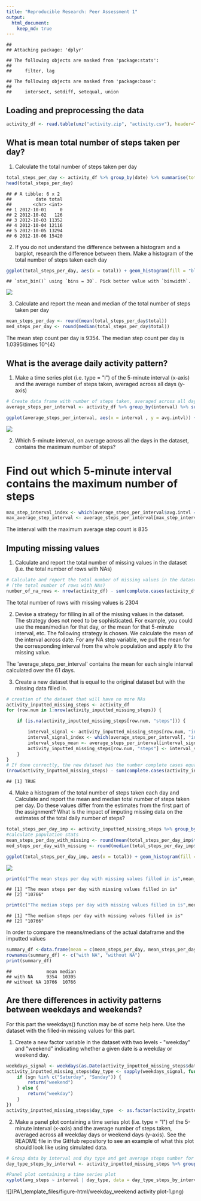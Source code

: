 ```yaml
---
title: "Reproducible Research: Peer Assessment 1"
output: 
  html_document:
    keep_md: true
---
```


```
## 
## Attaching package: 'dplyr'
```

```
## The following objects are masked from 'package:stats':
## 
##     filter, lag
```

```
## The following objects are masked from 'package:base':
## 
##     intersect, setdiff, setequal, union
```

## Loading and preprocessing the data

```r
activity_df <- read.table(unz("activity.zip", "activity.csv"), header=TRUE, sep=",", na.strings = c("NA"), stringsAsFactors=F)
```

## What is mean total number of steps taken per day?
1. Calculate the total number of steps taken per day

```r
total_steps_per_day <- activity_df %>% group_by(date) %>% summarise(total = sum(steps, na.rm = TRUE))
head(total_steps_per_day)
```

```
## # A tibble: 6 x 2
##         date total
##        <chr> <int>
## 1 2012-10-01     0
## 2 2012-10-02   126
## 3 2012-10-03 11352
## 4 2012-10-04 12116
## 5 2012-10-05 13294
## 6 2012-10-06 15420
```
2. If you do not understand the difference between a histogram and a barplot, research the difference between them. Make a histogram of the total number of steps taken each day

```r
ggplot(total_steps_per_day, aes(x = total)) + geom_histogram(fill = "black") + labs(title = "Histogram of total number of steps per day") 
```

```
## `stat_bin()` using `bins = 30`. Pick better value with `binwidth`.
```

![](PA1_template_files/figure-html/dailyplot-1.png)<!-- -->

3. Calculate and report the mean and median of the total number of steps taken per day

```r
mean_steps_per_day <- round(mean(total_steps_per_day$total))
med_steps_per_day <- round(median(total_steps_per_day$total))
```
The mean step count per day is 9354.  The median step count per day is 1.0395\times 10^{4}

## What is the average daily activity pattern?
1. Make a time series plot (i.e. type = "l") of the 5-minute interval (x-axis) and the average number of steps taken, averaged across all days (y-axis)


```r
# Create data frame with number of steps taken, averaged across all days
average_steps_per_interval <- activity_df %>% group_by(interval) %>% summarise(avg.intvl = mean(steps, na.rm = TRUE))

ggplot(average_steps_per_interval, aes(x = interval , y = avg.intvl)) + geom_line(color="blue", size=1) + labs(title = "Avg. Daily Steps Per 5-Minute Interval", x = "Interval", y = "Avg. Steps per day")
```

![](PA1_template_files/figure-html/intevalplot-1.png)<!-- -->

2. Which 5-minute interval, on average across all the days in the dataset, contains the maximum number of steps?

# Find out which 5-minute interval contains the maximum number of steps

```r
max_step_interval_index <- which(average_steps_per_interval$avg.intvl == max(average_steps_per_interval$avg.intvl))
max_average_step_interval <- average_steps_per_interval[max_step_interval_index, 1]
```
The interval with the maximum average step count is 835

## Imputing missing values
1. Calculate and report the total number of missing values in the dataset (i.e. the total number of rows with NAs)

```r
# Calculate and report the total number of missing values in the dataset
# (the total number of rows with NAs)
number_of_na_rows <- nrow(activity_df) - sum(complete.cases(activity_df))
```
The total number of rows with missing values is 2304

2. Devise a strategy for filling in all of the missing values in the dataset. The strategy does not need to be sophisticated. For example, you could use the mean/median for that day, or the mean for that 5-minute interval, etc.
The following strategy is chosen.  We calculate the mean of the interval across date.  For any NA step variable, we pull the mean for the corresponding interval from the whole population and apply it to the missing value.

The 'average_steps_per_interval' contains the mean for each single interval calculated over the 61 days.

3. Create a new dataset that is equal to the original dataset but with the missing data filled in.

```r
# creation of the dataset that will have no more NAs
activity_inputted_missing_steps <- activity_df  
for (row.num in 1:nrow(activity_inputted_missing_steps)) {

    if (is.na(activity_inputted_missing_steps[row.num, "steps"])) {

        interval_signal <- activity_inputted_missing_steps[row.num, "interval"]
        interval_signal_index <- which(average_steps_per_interval[, "interval"] == interval_signal)
        interval_steps_mean <- average_steps_per_interval[interval_signal_index, "avg.intvl"]
        activity_inputted_missing_steps[row.num, "steps"] <- interval_steps_mean
    }
}
# If done correctly, the new dataset has the number complete cases equal to the number of rows
(nrow(activity_inputted_missing_steps) - sum(complete.cases(activity_inputted_missing_steps))) == 0
```

```
## [1] TRUE
```
4. Make a histogram of the total number of steps taken each day and Calculate and report the mean and median total number of steps taken per day. Do these values differ from the estimates from the first part of the assignment? What is the impact of imputing missing data on the estimates of the total daily number of steps?


```r
total_steps_per_day_imp <- activity_inputted_missing_steps %>% group_by(date) %>% summarise(total = sum(steps, na.rm = TRUE))
#calculate population stats
mean_steps_per_day_with_missing <- round(mean(total_steps_per_day_imp$total))
med_steps_per_day_with_missing <- round(median(total_steps_per_day_imp$total))

ggplot(total_steps_per_day_imp, aes(x = total)) + geom_histogram(fill = "black", bins=30) + labs(title = "Total number of steps per day with missing values imputed") 
```

![](PA1_template_files/figure-html/hist_inputted-1.png)<!-- -->

```r
print(c("The mean steps per day with missing values filled in is",mean_steps_per_day_with_missing)) 
```

```
## [1] "The mean steps per day with missing values filled in is"
## [2] "10766"
```

```r
print(c("The median steps per day with missing values filled in is",med_steps_per_day_with_missing))
```

```
## [1] "The median steps per day with missing values filled in is"
## [2] "10766"
```
In order to compare the means/medians of the actual dataframe and the imputted values

```r
summary_df <-data.frame(mean = c(mean_steps_per_day, mean_steps_per_day_with_missing), median = c(med_steps_per_day, med_steps_per_day_with_missing))
rownames(summary_df) <- c("with NA", "without NA")
print(summary_df)
```

```
##             mean median
## with NA     9354  10395
## without NA 10766  10766
```


## Are there differences in activity patterns between weekdays and weekends?
For this part the weekdays() function may be of some help here. Use the dataset with the filled-in missing values for this part.
1. Create a new factor variable in the dataset with two levels - "weekday" and "weekend" indicating whether a given date is a weekday or weekend day.

```r
weekdays_signal <- weekdays(as.Date(activity_inputted_missing_steps$date))
activity_inputted_missing_steps$day_type <- sapply(weekdays_signal, function(sgn) {
    if (sgn %in% c("Saturday", "Sunday")) {
        return("weekend")
    } else {
        return("weekday")
    }
})
activity_inputted_missing_steps$day_type  <- as.factor(activity_inputted_missing_steps$day_type)
```

2. Make a panel plot containing a time series plot (i.e. type = "l") of the 5-minute interval (x-axis) and the average number of steps taken, averaged across all weekday days or weekend days (y-axis). See the README file in the GitHub repository to see an example of what this plot should look like using simulated data.


```r
# Group data by interval and day type and get average steps number for each interval
day_type_steps_by_interval <- activity_inputted_missing_steps %>% group_by(interval, day_type) %>% summarise(avg_steps = mean(steps))

#Panel plot containing a time series plot 
xyplot(avg_steps ~ interval | day_type, data = day_type_steps_by_interval, type = "b",layout = c(1, 2))
```

![](PA1_template_files/figure-html/weekday_weekend activity plot-1.png)<!-- -->
